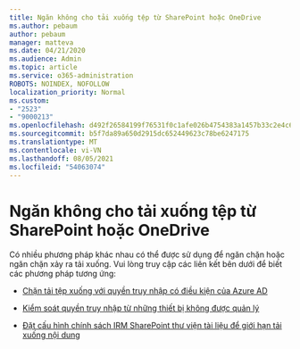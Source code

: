 ```yaml
---
title: Ngăn không cho tải xuống tệp từ SharePoint hoặc OneDrive
ms.author: pebaum
author: pebaum
manager: matteva
ms.date: 04/21/2020
ms.audience: Admin
ms.topic: article
ms.service: o365-administration
ROBOTS: NOINDEX, NOFOLLOW
localization_priority: Normal
ms.custom:
- "2523"
- "9000213"
ms.openlocfilehash: d492f26584199f76531f0c1afe026b4754383a1457b33c2e4c643fb13977b319
ms.sourcegitcommit: b5f7da89a650d2915dc652449623c78be6247175
ms.translationtype: MT
ms.contentlocale: vi-VN
ms.lasthandoff: 08/05/2021
ms.locfileid: "54063074"
---
```

# <a name="prevent-files-from-being-downloaded-from-sharepoint-or-onedrive"></a>Ngăn không cho tải xuống tệp từ SharePoint hoặc OneDrive

Có nhiều phương pháp khác nhau có thể được sử dụng để ngăn chặn hoặc ngăn chặn xảy ra tải xuống. Vui lòng truy cập các liên kết bên dưới để biết các phương pháp tương ứng:

- [Chặn tải tệp xuống với quyền truy nhập có điều kiện của Azure AD](https://docs.microsoft.com/cloud-app-security/use-case-proxy-block-session-aad#create-a-block-download-policy-for-unmanaged-devices)

- [Kiểm soát quyền truy nhập từ những thiết bị không được quản lý](https://docs.microsoft.com/sharepoint/control-access-from-unmanaged-devices)

- [Đặt cấu hình chính sách IRM SharePoint thư viện tài liệu để giới hạn tải xuống nội dung](https://docs.microsoft.com/microsoft-365/compliance/set-up-irm-in-sp-admin-center)
